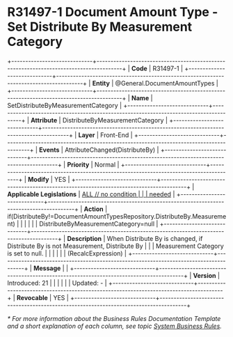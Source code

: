 ﻿---
erp.type: front-end-business-rule
erp.entity: General.DocumentAmountTypes
---

# R31497-1 Document Amount Type - Set Distribute By Measurement Category
+-----------------------------+---------------------------------------------------------------------------------------+
| **Code**                    | R31497-1                                                                              |
+-----------------------------+---------------------------------------------------------------------------------------+
| **Entity**                  | @General.DocumentAmountTypes                                                          |
+-----------------------------+---------------------------------------------------------------------------------------+
| **Name**                    | SetDistributeByMeasurementCategory                                                    |
+-----------------------------+---------------------------------------------------------------------------------------+
| **Attribute**               | DistributeByMeasurementCategory                                                       |
+-----------------------------+---------------------------------------------------------------------------------------+
| **Layer**                   | Front-End                                                                             |
+-----------------------------+---------------------------------------------------------------------------------------+
| **Events**                  | AttributeChanged(DistributeBy)                                                        |
+-----------------------------+---------------------------------------------------------------------------------------+
| **Priority**                | Normal                                                                                |
+-----------------------------+---------------------------------------------------------------------------------------+
| **Modify**                  | YES                                                                                   |
+-----------------------------+---------------------------------------------------------------------------------------+
| **Applicable Legislations** | [ALL // no condition                                                                  |
|                             | needed](xref:applicable-legislations)                                                 |
+-----------------------------+---------------------------------------------------------------------------------------+
| **Action**                  | if(DistributeBy!=DocumentAmountTypesRepository.DistributeBy.Measurement)              |
|                             |                                                                                       |
|                             | DistributeByMeasurementCategory=null                                                  |
+-----------------------------+---------------------------------------------------------------------------------------+
| **Description**             | When Distribute By is changed, if Distribute By is not Measurement, Distribute By     |
|                             | Measurement Category is set to null.                                                  |
|                             |                                                                                       |
|                             | (RecalcExpression)                                                                    |
+-----------------------------+---------------------------------------------------------------------------------------+
| **Message**                 |                                                                                       |
+-----------------------------+---------------------------------------------------------------------------------------+
| **Version**                 | Introduced: 21                                                                        |
|                             |                                                                                       |
|                             | Updated: -                                                                            |
+-----------------------------+---------------------------------------------------------------------------------------+
| **Revocable**               | YES                                                                                   |
+-----------------------------+---------------------------------------------------------------------------------------+

*\* For more information about the Business Rules Documentation Template and a short explanation of each column, see
topic [System Business Rules](../templates/template-description-system-business-rules.md).*
